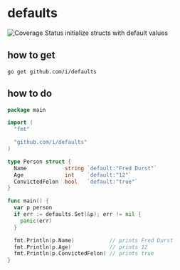 defaults
========
![Coverage Status](https://coveralls.io/repos/github/i/defaults/badge.svg)
initialize structs with default values

how to get
------------

    go get github.com/i/defaults

how to do
---------

```go
package main

import (
  "fmt"

  "github.com/i/defaults"
)

type Person struct {
  Name            string `default:"Fred Durst"`
  Age             int    `default:"12"`
  ConvictedFelon  bool   `default:"true"`
}

func main() {
  var p person
  if err := defaults.Set(&p); err != nil {
    panic(err)
  }

  fmt.Println(p.Name)           // prints Fred Durst
  fmt.Println(p.Age)            // prints 12
  fmt.Println(p.ConvictedFelon) // prints true
}
```
